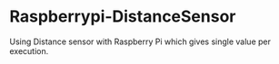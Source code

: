 # Raspberrypi-DistanceSensor
Using Distance sensor with Raspberry Pi which gives single value per execution.  
